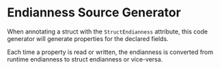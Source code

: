 # Endianness Source Generator

When annotating a struct with the `StructEndianness` attribute, this code generator will generate properties for the declared fields.

Each time a property is read or written, the endianness is converted from runtime endianness to struct endianness or vice-versa.
